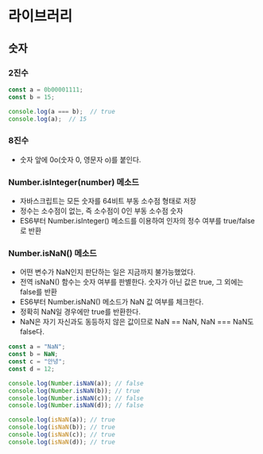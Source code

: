 # 라이브러리

## 숫자
### 2진수
```js
const a = 0b00001111;
const b = 15;

console.log(a === b);  // true
console.log(a);  // 15
```

### 8진수
* 숫자 앞에 0o(숫자 0, 영문자 o)를 붙인다.

### Number.isInteger(number) 메소드
* 자바스크립트는 모든 숫자를 64비트 부동 소수점 형태로 저장
* 정수는 소수점이 없는, 즉 소수점이 0인 부동 소수점 숫자
* ES6부터 Number.isInteger() 메소드를 이용하여 인자의 정수 여부를 true/false로 반환

### Number.isNaN() 메소드
* 어떤 변수가 NaN인지 판단하는 일은 지금까지 불가능했었다.
* 전역 isNaN() 함수는 숫자 여부를 판별한다. 숫자가 아닌 값은 true, 그 외에는 false를 반환
* ES6부터 Number.isNaN() 메소드가 NaN 값 여부를 체크한다.
* 정확히 NaN일 경우에만 true를 반환한다.
* NaN은 자기 자신과도 동등하지 않은 값이므로 NaN == NaN, NaN === NaN도 false다.
```js
const a = "NaN";
const b = NaN;
const c = "안녕";
const d = 12;

console.log(Number.isNaN(a)); // false
console.log(Number.isNaN(b)); // true
console.log(Number.isNaN(c)); // false
console.log(Number.isNaN(d)); // false

console.log(isNaN(a)); // true
console.log(isNaN(b)); // true
console.log(isNaN(c)); // true
console.log(isNaN(d)); // true
```